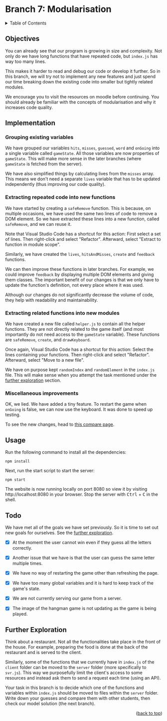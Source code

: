 <div id="top"></div>

<!-- BRANCH TITLE -->

# Branch 7: Modularisation

<!-- TABLE OF CONTENTS -->
<details>
  <summary>Table of Contents</summary>
  <ol>
    <li><a href="#objectives">Objectives</a></li>
    <li><a href="#implementation">Implementation</a>
      <ul>
        <li><a href="#grouping-existing-variables">Grouping existing variables</a></li>
        <li><a href="#extracting-repeated-code-into-new-functions">Extracting repeated code into new functions</a></li>
        <li><a href="#extracting-related-functions-into-new-modules">Extracting related functions into new modules</a></li>
        <li><a href="#miscellaneous-improvements">Miscellaneous improvements</a></li>
      </ul>
    </li>
    <li><a href="#usage">Usage</a></li>
    <li><a href="#todo">Todo</a></li>
    <li><a href="#further-exploration">Further Exploration</a></li>
  </ol>
</details>

## Objectives

You can already see that our program is growing in size and complexity.
Not only do we have long functions that have repeated code, but `index.js` has way too many lines.

This makes it harder to read and debug our code or develop it further.
So in this branch, we will try not to implement any new features and just spend our time breaking down the existing code into smaller but tightly related modules.

We encourage you to visit the resources on moodle before continuing.
You should already be familiar with the concepts of modularisation and why it increases code quality.

## Implementation

### Grouping existing variables

We have grouped our variables `hits`, `misses`, `guessed`, `word` and `onGoing` into a single variable called `gameState`.
All those variables are now properties of `gameState`.
This will make more sense in the later branches (where `gameState` is fetched from the server).

We have also simplified things by calculating lives from the `misses` array.
This means we don't need a separate `lives` variable that has to be updated independently (thus improving our code quality).

### Extracting repeated code into new functions

We have started by creating a `safeRemove` function.
This is because, on multiple occasions, we have used the same two lines of code to remove a DOM element.
So we have extracted these lines into a new function, called `safeRemove`, and we can reuse it.

Note that Visual Studio Code has a shortcut for this action:
First select a set of lines.
Then right-click and select "Refactor".
Afterward, select "Extract to function in module scope".

Similarly, we have created the `lives`, `hitsAndMisses`, `create` and `feedback` functions.

We can then improve these functions in later branches.
For example, we could improve `feedback` by displaying multiple DOM elements and giving them classes.
The important benefit of our changes is that we only have to update the function's definition, not every place where it was used.

Although our changes do not significantly decrease the volume of code, they help with readability and maintainability.

### Extracting related functions into new modules

We have created a new file called `helper.js` to contain all the helper functions.
They are not directly related to the game itself (and most importantly do not need access to the `gameState` variable).
These functions are `safeRemove`, `create`, and `drawKeyboard`.

Once again, Visual Studio Code has a shortcut for this action:
Select the lines containing your functions.
Then right-click and select "Refactor".
Afterward, select "Move to a new file".

We have on purpose kept `randomIndex` and `randomElement` in the `index.js` file.
This will make sense when you attempt the task mentioned under the <a href="#further-exploration">further exploration</a> section.

### Miscellaneous improvements

OK, we lied.
We have added a tiny feature.
To restart the game when `onGoing` is false, we can now use the keyboard.
It was done to speed up testing.

To see the new changes, head to [this compare page](https://github.com/portsoc/hangman-in-branches/compare/6...7?diff=split).

## Usage

Run the following command to install all the dependencies:

```
npm install
```

Next, run the start script to start the server:

```
npm start
```

The website is now running locally on port 8080 so view it by visiting http://localhost:8080 in your browser.
Stop the server with <kbd>Ctrl</kbd> + <kbd>C</kbd> in the shell.

## Todo

We have met all of the goals we have set previously.
So it is time to set out new goals for ourselves.
See the <a href="#further-exploration">further exploration</a>.

- [x] At the moment the user cannot win even if they guess all the letters correctly.

- [x] Another issue that we have is that the user can guess the same letter multiple times.

- [x] We have no way of restarting the game other than refreshing the page.

- [x] We have too many global variables and it is hard to keep track of the game's state.

- [x] We are not currently serving our game from a server.

- [x] The image of the hangman game is not updating as the game is being played.

## Further Exploration

Think about a restaurant.
Not all the functionalities take place in the front of the house.
For example, preparing the food is done at the back of the restaurant and is served to the client.

Similarly, some of the functions that we currently have in `index.js` of the `client` folder can be moved to the `server` folder (more specifically to `svr.js`).
This way we purposefully limit the client's access to some resources and instead ask them to send a request each time (using an API).

Your task in this branch is to decide which one of the functions and variables within `index.js` should be moved to files within the `server` folder.
Write down your guesses and compare them with other students, then check our model solution (the next branch).

<p align="right">(<a href="#top">back to top</a>)</p>

